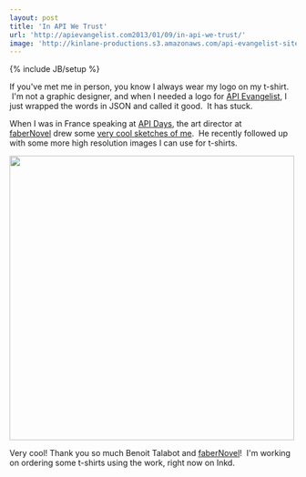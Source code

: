 ```yaml
---
layout: post
title: 'In API We Trust'
url: 'http://apievangelist.com2013/01/09/in-api-we-trust/'
image: 'http://kinlane-productions.s3.amazonaws.com/api-evangelist-site/blog/KL_InApiWeTrust-1000.png'
---
```

{% include JB/setup %}
<p>
     If you've met me in person, you know I always wear my logo on my t-shirt.  I'm not a graphic designer, and when I needed a logo for <a href=http://apievangelist.com>API Evangelist</a>, I just wrapped the words in JSON and called it good.  It has stuck.  
</p>
<p>
     When I was in France speaking at <a href=http://apidays.io>API Days</a>, the art director at <a href=http://www.fabernovel.com/en/>faberNovel</a> drew some <a href=/2012/12/10/api-evangelist-drawings/>very cool sketches of me</a>.  He recently followed up with some more high resolution images I can use for t-shirts.  
</p>
<p>
     <img src=https://s3.amazonaws.com/kinlane-productions/api-evangelist/t-shirts/KL_InApiWeTrust-1000.png  width=500 />
</p>
<p>
     Very cool! Thank you so much Benoit Talabot and <a href=http://www.fabernovel.com/en/>faberNovel</a>!  I'm working on ordering some t-shirts using the work, right now on Inkd.
</p>
